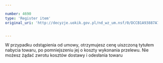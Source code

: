 ```yaml
---

number: 4690
type: 'Register item'
original_uri: 'http://decyzje.uokik.gov.pl/nd_wz_um.nsf/0/DCCB1A93887A7C40C1257B730034A6C2?OpenDocument'


---
```


W przypadku odstąpienia od umowy, otrzymujesz cenę uiszczoną tytułem nabycia towaru, po pomniejszeniu jej o koszty wykonania przelewu. Nie możesz żądać zwrotu kosztów dostawy i odesłania towaru
